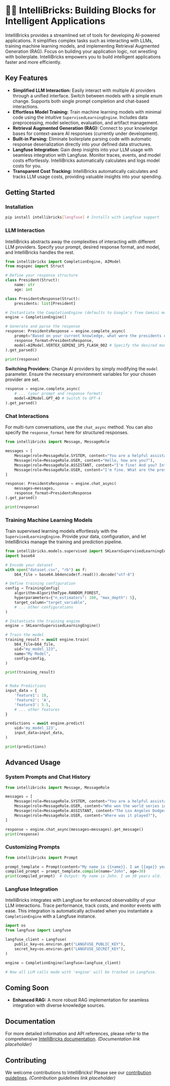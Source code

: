 # 🧠🧱 IntelliBricks: Building Blocks for Intelligent Applications

IntelliBricks provides a streamlined set of tools for developing AI-powered applications. It simplifies complex tasks such as interacting with LLMs, training machine learning models, and implementing Retrieval Augmented Generation (RAG). Focus on building your application logic, not wrestling with boilerplate.  IntelliBricks empowers you to build intelligent applications faster and more efficiently.

## Key Features

* **Simplified LLM Interaction:** Easily interact with multiple AI providers through a unified interface. Switch between models with a simple enum change.  Supports both single prompt completion and chat-based interactions.
* **Effortless Model Training:** Train machine learning models with minimal code using the intuitive `SupervisedLearningEngine`.  Includes data preprocessing, model selection, evaluation, and artifact management.
* **Retrieval Augmented Generation (RAG):** Connect to your knowledge bases for context-aware AI responses (currently under development).
* **Built-in Parsing:** Eliminate boilerplate parsing code with automatic response deserialization directly into your defined data structures.
* **Langfuse Integration:**  Gain deep insights into your LLM usage with seamless integration with Langfuse. Monitor traces, events, and model costs effortlessly. IntelliBricks automatically calculates and logs model costs for you.
* **Transparent Cost Tracking:** IntelliBricks automatically calculates and tracks LLM usage costs, providing valuable insights into your spending.


## Getting Started

### Installation

```bash
pip install intellibricks[langfuse] # Installs with Langfuse support
```


### LLM Interaction

IntelliBricks abstracts away the complexities of interacting with different LLM providers. Specify your prompt, desired response format, and model, and IntelliBricks handles the rest.

```python
from intellibricks import CompletionEngine, AIModel
from msgspec import Struct

# Define your response structure
class President(Struct):
    name: str
    age: int

class PresidentsResponse(Struct):
    presidents: list[President]

# Instantiate the CompletionEngine (defaults to Google's free Gemini model)
engine = CompletionEngine()

# Generate and parse the response
response: PresidentsResponse = engine.complete_async(
    prompt="Based on your current knowledge, what were the presidents of the USA until today?",
    response_format=PresidentsResponse,
    model=AIModel.VERTEX_GEMINI_1P5_FLASH_002 # Specify the desired model
).get_parsed()

print(response)
```

**Switching Providers:** Change AI providers by simply modifying the `model` parameter. Ensure the necessary environment variables for your chosen provider are set.

```python
response = engine.complete_async(
    # ... (your prompt and response format)
    model=AIModel.GPT_4O # Switch to GPT-4
).get_parsed()
```

### Chat Interactions

For multi-turn conversations, use the `chat_async` method.  You can also specify the `response_format` here for structured responses.

```python
from intellibricks import Message, MessageRole

messages = [
    Message(role=MessageRole.SYSTEM, content="You are a helpful assistant."),
    Message(role=MessageRole.USER, content="Hello, how are you?"),
    Message(role=MessageRole.ASSISTANT, content="I'm fine! And you? Intellibricks is awesome, isn't it? (This was completely generated by AI and not the owner of the project)"),
    Message(role=MessageRole.USER, content="I'm fine. What are the presidents of the USA?"),
]

response: PresidentsResponse = engine.chat_async(
    messages=messages,
    response_format=PresidentsResponse
).get_parsed()

print(response)

```


### Training Machine Learning Models

Train supervised learning models effortlessly with the `SupervisedLearningEngine`.  Provide your data, configuration, and let IntelliBricks manage the training and prediction pipeline.

```python
from intellibricks.models.supervised import SKLearnSupervisedLearningEngine, TrainingConfig, AlgorithmType
import base64

# Encode your dataset
with open("dataset.csv", "rb") as f:
    b64_file = base64.b64encode(f.read()).decode("utf-8")

# Define training configuration
config = TrainingConfig(
    algorithm=AlgorithmType.RANDOM_FOREST,
    hyperparameters={"n_estimators": 100, "max_depth": 5},
    target_column="target_variable",
    # ... other configurations
)

# Instantiate the training engine
engine = SKLearnSupervisedLearningEngine()

# Train the model
training_result = await engine.train(
    b64_file=b64_file,
    uid="my_model_123",
    name="My Model",
    config=config,
)

print(training_result)


# Make Predictions
input_data = {
    'feature1': 10,
    'feature2': 'A',
    'feature3': 5.5,
    # ... other features
}

predictions = await engine.predict(
    uid='my_model_123',
    input_data=input_data,
)

print(predictions)
```

## Advanced Usage


###  System Prompts and Chat History

```python
from intellibricks import Message, MessageRole

messages = [
    Message(role=MessageRole.SYSTEM, content="You are a helpful assistant."),
    Message(role=MessageRole.USER, content="Who won the world series in 2020?"),
    Message(role=MessageRole.ASSISTANT, content="The Los Angeles Dodgers."),
    Message(role=MessageRole.USER, content="Where was it played?"),
]

response = engine.chat_async(messages=messages).get_message()
print(response)

```

###  Customizing Prompts

```python
from intellibricks import Prompt

prompt_template = Prompt(content="My name is {{name}}. I am {{age}} years old.")
compiled_prompt = prompt_template.compile(name="John", age=30)
print(compiled_prompt)  # Output: My name is John. I am 30 years old.
```

### Langfuse Integration

IntelliBricks integrates with Langfuse for enhanced observability of your LLM interactions.  Trace performance, track costs, and monitor events with ease.  This integration is automatically activated when you instantiate a `CompletionEngine` with a Langfuse instance.

```python
import os
from langfuse import Langfuse

langfuse_client = Langfuse(
    public_key=os.environ.get("LANGFUSE_PUBLIC_KEY"),
    secret_key=os.environ.get("LANGFUSE_SECRET_KEY"),
)

engine = CompletionEngine(langfuse=langfuse_client)

# Now all LLM calls made with 'engine' will be tracked in Langfuse.
```



## Coming Soon

* **Enhanced RAG:** A more robust RAG implementation for seamless integration with diverse knowledge sources.


## Documentation

For more detailed information and API references, please refer to the comprehensive [IntelliBricks documentation](link-to-docs).  *(Documentation link placeholder)*


## Contributing

We welcome contributions to IntelliBricks!  Please see our [contribution guidelines](link-to-contribution-guidelines). *(Contribution guidelines link placeholder)*
